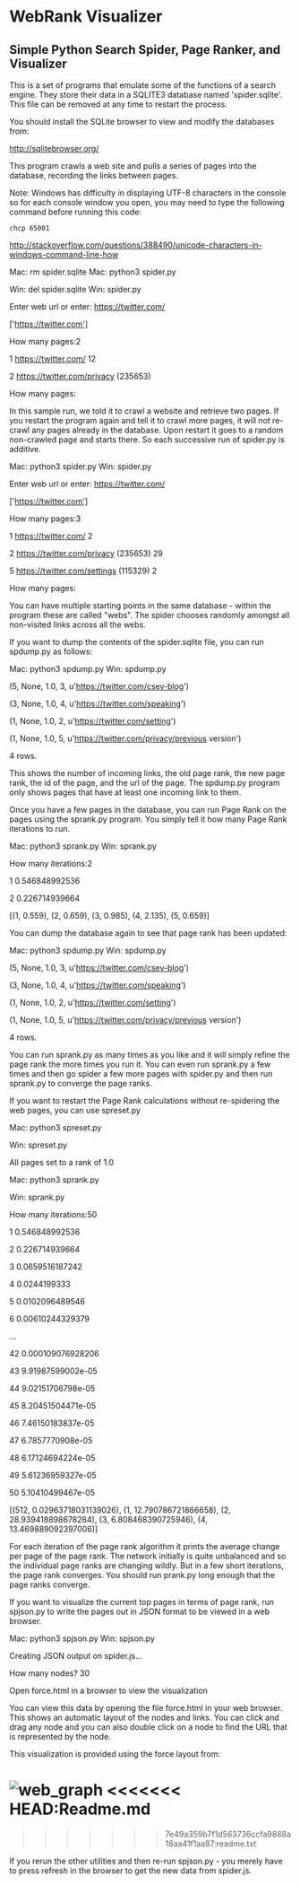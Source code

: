 # WebRank Visualizer

## Simple Python Search Spider, Page Ranker, and Visualizer

This is a set of programs that emulate some of the functions of a
search engine.  They store their data in a SQLITE3 database named
'spider.sqlite'.  This file can be removed at any time to restart the
process.

You should install the SQLite browser to view and modify
the databases from:

http://sqlitebrowser.org/

This program crawls a web site and pulls a series of pages into the
database, recording the links between pages.

Note: Windows has difficulty in displaying UTF-8 characters
in the console so for each console window you open, you may need
to type the following command before running this code:

    chcp 65001

http://stackoverflow.com/questions/388490/unicode-characters-in-windows-command-line-how

Mac: rm spider.sqlite
Mac: python3 spider.py

Win: del spider.sqlite
Win: spider.py

Enter web url or enter: https://twitter.com/

['https://twitter.com']

How many pages:2

1 https://twitter.com/ 12

2 https://twitter.com/privacy (235653)

How many pages:

In this sample run, we told it to crawl a website and retrieve two
pages.  If you restart the program again and tell it to crawl more
pages, it will not re-crawl any pages already in the database.  Upon
restart it goes to a random non-crawled page and starts there.  So
each successive run of spider.py is additive.

Mac: python3 spider.py
Win: spider.py

Enter web url or enter: https://twitter.com/

['https://twitter.com']

How many pages:3

1 https://twitter.com/  2

2 https://twitter.com/privacy (235653) 29 

5 https://twitter.com/settings (115329)  2

How many pages:

You can have multiple starting points in the same database -
within the program these are called "webs".   The spider
chooses randomly amongst all non-visited links across all
the webs.

If you want to dump the contents of the spider.sqlite file, you can
run spdump.py as follows:

Mac: python3 spdump.py
Win: spdump.py

(5, None, 1.0, 3, u'https://twitter.com/csev-blog')

(3, None, 1.0, 4, u'https://twitter.com/speaking')

(1, None, 1.0, 2, u'https://twitter.com/setting')

(1, None, 1.0, 5, u'https://twitter.com/privacy/previous version')

4 rows.

This shows the number of incoming links, the old page rank, the new page
rank, the id of the page, and the url of the page.  The spdump.py program
only shows pages that have at least one incoming link to them.

Once you have a few pages in the database, you can run Page Rank on the
pages using the sprank.py program.  You simply tell it how many Page
Rank iterations to run.

Mac: python3 sprank.py
Win: sprank.py

How many iterations:2

1 0.546848992536

2 0.226714939664

[(1, 0.559), (2, 0.659), (3, 0.985), (4, 2.135), (5, 0.659)]

You can dump the database again to see that page rank has been updated:

Mac: python3 spdump.py
Win: spdump.py

(5, None, 1.0, 3, u'https://twitter.com/csev-blog')

(3, None, 1.0, 4, u'https://twitter.com/speaking')

(1, None, 1.0, 2, u'https://twitter.com/setting')

(1, None, 1.0, 5, u'https://twitter.com/privacy/previous version')

4 rows.

You can run sprank.py as many times as you like and it will simply refine
the page rank the more times you run it.  You can even run sprank.py a few times
and then go spider a few more pages with spider.py and then run sprank.py
to converge the page ranks.


If you want to restart the Page Rank calculations without re-spidering the
web pages, you can use spreset.py

Mac: python3 spreset.py

Win: spreset.py

All pages set to a rank of 1.0

Mac: python3 sprank.py

Win: sprank.py

How many iterations:50

1 0.546848992536

2 0.226714939664

3 0.0659516187242

4 0.0244199333

5 0.0102096489546

6 0.00610244329379

...

42 0.000109076928206

43 9.91987599002e-05

44 9.02151706798e-05

45 8.20451504471e-05

46 7.46150183837e-05

47 6.7857770908e-05

48 6.17124694224e-05

49 5.61236959327e-05

50 5.10410499467e-05

[(512, 0.02963718031139026), (1, 12.790786721866658), (2, 28.939418898678284), (3, 6.808468390725946), (4, 13.469889092397006)]


For each iteration of the page rank algorithm it prints the average
change per page of the page rank.   The network initially is quite
unbalanced and so the individual page ranks are changing wildly.
But in a few short iterations, the page rank converges.  You
should run prank.py long enough that the page ranks converge.

If you want to visualize the current top pages in terms of page rank,
run spjson.py to write the pages out in JSON format to be viewed in a
web browser.

Mac: python3 spjson.py
Win: spjson.py

Creating JSON output on spider.js...

How many nodes? 30

Open force.html in a browser to view the visualization

You can view this data by opening the file force.html in your web browser.
This shows an automatic layout of the nodes and links.  You can click and
drag any node and you can also double click on a node to find the URL
that is represented by the node.

This visualization is provided using the force layout from:

![web_graph](https://github.com/AshutoshYadav2001/web-rank-visualizer/assets/127925686/89edc130-fe5c-45ac-8c7d-d3d4b7e95708)
<<<<<<< HEAD:Readme.md
=======

>>>>>>> 7e49a359b7f1d563736ccfa9888a18aa41f1aa87:readme.txt

If you rerun the other utilities and then re-run spjson.py - you merely
have to press refresh in the browser to get the new data from spider.js.
